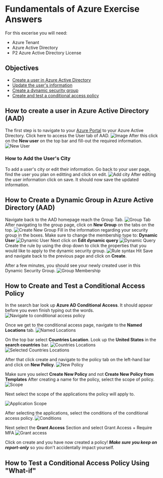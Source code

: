 # Fundamentals of Azure Exercise Answers
For this excerise you will need: 
- Azure Tenant
- Azure Active Directory 
- P2 Azure Active Directory License
## Objectives 
- [Create a user in Azure Active Directory](https://github.com/aillarionov-hsl/Fundamentals-of-Azure-Exercise-Files/blob/AzureAD/Answers.md#how-to-create-a-user-in-azure-active-directory-aad)
- [Update the user's information](https://github.com/aillarionov-hsl/Fundamentals-of-Azure-Exercise-Files/blob/AzureAD/Answers.md#how-to-add-the-users-city)
- [Create a dynamic security group](https://github.com/aillarionov-hsl/Fundamentals-of-Azure-Exercise-Files/blob/AzureAD/Answers.md#how-to-create-a-dynamic-group-in-azure-active-directory-aad) 
- [Create and test a conditional access policy](https://github.com/aillarionov-hsl/Fundamentals-of-Azure-Exercise-Files/blob/AzureAD/Answers.md#how-to-create-and-test-a-conditional-access-policy) 
## How to create a user in Azure Active Directory (AAD)
The first step is to navigate to your [Azure Portal](portal.azure.com) to your Azure Active Directory. 
Click here to access the User tab of AAD. 
![Image](https://github.com/aillarionov-hsl/Fundamentals-of-Azure-Exercise-Files/blob/AzureAD/Reference_Images/AADUserSnip.JPG)
After this click on the **New user** on the top bar and fill-out the required information. 
![New User](https://github.com/aillarionov-hsl/Fundamentals-of-Azure-Exercise-Files/blob/AzureAD/Reference_Images/AADNewUser.JPG)
### How to Add the User's City
To add a user's city or edit their information. Go back to your user page, find the user you plan on editting and click on edit. 
![Add city](https://github.com/aillarionov-hsl/Fundamentals-of-Azure-Exercise-Files/blob/AzureAD/Reference_Images/Add_City.JPG)
After editing the user information click on save. It should now save the updated information. 

## How to Create a Dynamic Group in Azure Active Directory (AAD)
Navigate back to the AAD homepage reach the Group Tab. 
![Group Tab](https://github.com/aillarionov-hsl/Fundamentals-of-Azure-Exercise-Files/blob/AzureAD/Reference_Images/Navigate_to_groups.JPG)
After navigating to the group page, click on **New Group** on the tabs on the top. 
![Create New Group](https://github.com/aillarionov-hsl/Fundamentals-of-Azure-Exercise-Files/blob/AzureAD/Reference_Images/Create_new_group.JPG)
Fill in the information regarding your security group in the boxes. Make sure to change the membership type to: **Dynamic User**
![Dynamic User](https://github.com/aillarionov-hsl/Fundamentals-of-Azure-Exercise-Files/blob/AzureAD/Reference_Images/Change_to_dynamic_group.JPG)
Next click on **Edit dynamic query**
![Dynamic Query](https://github.com/aillarionov-hsl/Fundamentals-of-Azure-Exercise-Files/blob/AzureAD/Reference_Images/Create_rule.JPG)
Create the rule by using the drop down to click the properties that you would like to apply to the dynamic security group.
![Rule syntax](https://github.com/aillarionov-hsl/Fundamentals-of-Azure-Exercise-Files/blob/AzureAD/Reference_Images/Rule_syntax.JPG)
Hit Save and navigate back to the previous page and click on **Create**. 

After a few minutes, you should see your newly created user in this Dynamic Security Group. 
![Group Membership](https://github.com/aillarionov-hsl/Fundamentals-of-Azure-Exercise-Files/blob/AzureAD/Reference_Images/group_membership.JPG)

## How to Create and Test a Conditional Access Policy
In the search bar look up **Azure AD Conditional Access**. It should appear before you even finish typing out the words.
![Navigate to conditional access policy](https://github.com/aillarionov-hsl/Fundamentals-of-Azure-Exercise-Files/blob/AzureAD/Reference_Images/Conditional_Access.JPG)

Once we get to the conditional access page, navigate to the **Named Locations** tab. 
![Named Locations](https://github.com/aillarionov-hsl/Fundamentals-of-Azure-Exercise-Files/blob/AzureAD/Reference_Images/Named_locations.JPG)

On the top bar select **Countries Location**. Look up the **United States** in the **search countries** bar. 
![Countries Locations](https://github.com/aillarionov-hsl/Fundamentals-of-Azure-Exercise-Files/blob/AzureAD/Reference_Images/Country_locations.JPG)
![Selected Countries Locations](https://github.com/aillarionov-hsl/Fundamentals-of-Azure-Exercise-Files/blob/AzureAD/Reference_Images/Allowed_Countries.JPG)

After that click create and navigate to the policy tab on the left-hand bar and click on **New Policy**.
![New Policy](https://github.com/aillarionov-hsl/Fundamentals-of-Azure-Exercise-Files/blob/AzureAD/Reference_Images/Create_policy.JPG)

Make sure you select **Create New Policy** and not **Create New Policy from Templates**
After creating a name for the policy, select the scope of policy. 
![Scope](https://github.com/aillarionov-hsl/Fundamentals-of-Azure-Exercise-Files/blob/AzureAD/Reference_Images/CA_Scope.JPG)

Next select the scope of the applications the policy will apply to. 

![Application Scope](https://github.com/aillarionov-hsl/Fundamentals-of-Azure-Exercise-Files/blob/AzureAD/Reference_Images/CA_App_scope.JPG)

After selecting the applications, select the conditions of the conditional access policy. 
![Conditions](https://github.com/aillarionov-hsl/Fundamentals-of-Azure-Exercise-Files/blob/AzureAD/Reference_Images/CAP_Conditions.JPG)

Next select the **Grant Access** Section and select Grant Access + Require MFA
![Grant access](https://github.com/aillarionov-hsl/Fundamentals-of-Azure-Exercise-Files/blob/AzureAD/Reference_Images/CAP_Grant_Access.JPG)

Click on create and you have now created a policy! 
***Make sure you keep on report-only*** so you don't accidentally impact yourself.  

## How to Test a Conditional Access Policy Using "What-if"
